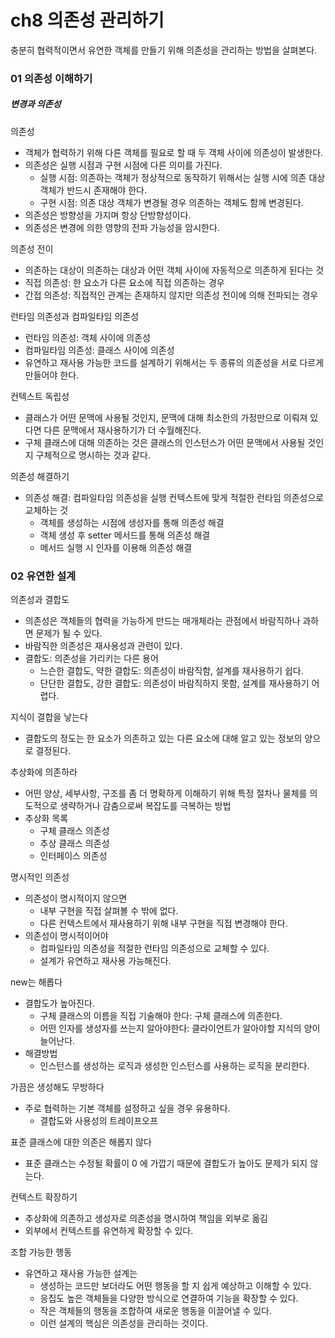 # ch8 의존성 관리하기

충분히 협력적이면서 유연한 객체를 만들기 위해 의존성을 관리하는 방법을 살펴본다.

### 01 의존성 이해하기

##### 변경과 의존성

의존성
- 객체가 협력하기 위해 다른 객체를 필요로 할 때 두 객체 사이에 의존성이 발생한다.
- 의존성은 실행 시점과 구현 시점에 다른 의미를 가진다.
  - 실행 시점: 의존하는 객체가 정상적으로 동작하기 위해서는 실행 시에 의존 대상 객체가 반드시 존재해야 한다.
  - 구현 시점: 의존 대상 객체가 변경될 경우 의존하는 객체도 함께 변경된다.
- 의존성은 방향성을 가지며 항상 단방향성이다.
- 의존성은 변경에 의한 영향의 전파 가능성을 암시한다.

의존성 전이
- 의존하는 대상이 의존하는 대상과 어떤 객체 사이에 자동적으로 의존하게 된다는 것
- 직접 의존성: 한 요소가 다른 요소에 직접 의존하는 경우
- 간접 의존성: 직접적인 관계는 존재하지 않지만 의존성 전이에 의해 전파되는 경우

런타임 의존성과 컴파일타임 의존성
- 런타임 의존성: 객체 사이에 의존성
- 컴파일타임 의존성: 클래스 사이에 의존성
- 유연하고 재사용 가능한 코드를 설계하기 위해서는 두 종류의 의존성을 서로 다르게 만들어야 한다.

컨텍스트 독립성
- 클래스가 어떤 문맥에 사용될 것인지, 문맥에 대해 최소한의 가정만으로 이뤄져 있다면 다른 문맥에서 재사용하기가 더 수월해진다.
- 구체 클래스에 대해 의존하는 것은 클래스의 인스턴스가 어떤 문맥에서 사용될 것인지 구체적으로 명시하는 것과 같다.

의존성 해결하기
- 의존성 해결: 컴파일타임 의존성을 실행 컨텍스트에 맞게 적절한 런타임 의존성으로 교체하는 것
  - 객체를 생성하는 시점에 생성자를 통해 의존성 해결
  - 객체 생성 후 setter 메서드를 통해 의존성 해결
  - 메서드 실행 시 인자를 이용해 의존성 해결

### 02 유연한 설계

의존성과 결합도
- 의존성은 객체들의 협력을 가능하게 만드는 매개체라는 관점에서 바람직하나 과하면 문제가 될 수 있다.
- 바람직한 의존성은 재사용성과 관련이 있다.
- 결합도: 의존성을 가리키는 다른 용어
  - 느슨한 결합도, 약한 결합도: 의존성이 바람직함, 설계를 재사용하기 쉽다.
  - 단단한 결합도, 강한 결합도: 의존성이 바람직하지 못함, 설계를 재사용하기 어렵다.

지식이 결합을 낳는다
- 결합도의 정도는 한 요소가 의존하고 있는 다른 요소에 대해 알고 있는 정보의 양으로 결정된다.

추상화에 의존하라
- 어떤 양상, 세부사항, 구조를 좀 더 명확하게 이해하기 위해 특정 절차나 물체를 의도적으로 생략하거나 감춤으로써 복잡도를 극복하는 방법
- 추상화 목록
  - 구체 클래스 의존성
  - 추상 클래스 의존성
  - 인터페이스 의존성

명시적인 의존성
- 의존성이 명시적이지 않으면 
  - 내부 구현을 직접 살펴볼 수 밖에 없다.
  - 다른 컨텍스트에서 재사용하기 위해 내부 구현을 직접 변경해야 한다.
- 의존성이 명시적이어야
  - 컴파일타임 의존성을 적절한 런타임 의존성으로 교체할 수 있다.
  - 설계가 유연하고 재사용 가능해진다.

new는 해롭다
- 결합도가 높아진다.
  - 구체 클래스의 이름을 직접 기술해야 한다: 구체 클래스에 의존한다.
  - 어떤 인자를 생성자를 쓰는지 알아야한다: 클라이언트가 알아야할 지식의 양이 늘어난다.
- 해결방법
  - 인스턴스를 생성하는 로직과 생성한 인스턴스를 사용하는 로직을 분리한다.

가끔은 생성해도 무방하다
- 주로 협력하는 기본 객체를 설정하고 싶을 경우 유용하다.
  - 결합도와 사용성의 트레이프오프

표준 클래스에 대한 의존은 해롭지 않다
- 표준 클래스는 수정될 확률이 0 에 가깝기 때문에 결합도가 높아도 문제가 되지 않는다.

컨텍스트 확장하기
- 추상화에 의존하고 생성자로 의존성을 명시하여 책임을 외부로 옮김
- 외부에서 컨텍스트를 유연하게 확장할 수 있다.

조합 가능한 행동
- 유연하고 재사용 가능한 설계는
  - 생성하는 코드만 보더라도 어떤 행동을 할 지 쉽게 예상하고 이해할 수 있다.
  - 응집도 높은 객체들을 다양한 방식으로 연결하여 기능을 확장할 수 있다.
  - 작은 객체들의 행동을 조합하여 새로운 행동을 이끌어낼 수 있다.
  - 이런 설계의 핵심은 의존성을 관리하는 것이다.